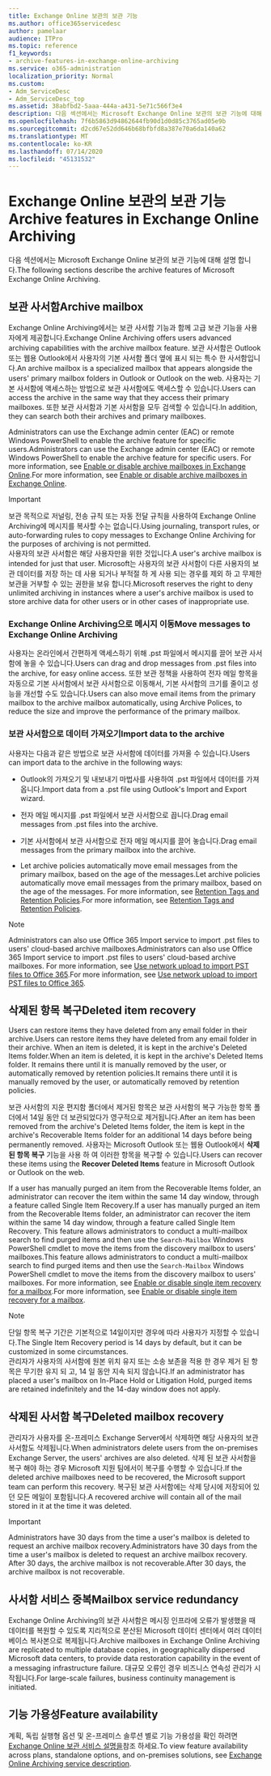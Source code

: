 ```yaml
---
title: Exchange Online 보관의 보관 기능
ms.author: office365servicedesc
author: pamelaar
audience: ITPro
ms.topic: reference
f1_keywords:
- archive-features-in-exchange-online-archiving
ms.service: o365-administration
localization_priority: Normal
ms.custom:
- Adm_ServiceDesc
- Adm_ServiceDesc_top
ms.assetid: 38abfbd2-5aaa-444a-a431-5e71c566f3e4
description: 다음 섹션에서는 Microsoft Exchange Online 보관의 보관 기능에 대해 설명 합니다.
ms.openlocfilehash: 7f6b5863d94862644fb90d1d0d85c3765ad05e9b
ms.sourcegitcommit: d2cd67e52dd646b68bfbfd8a387e70a6da140a62
ms.translationtype: MT
ms.contentlocale: ko-KR
ms.lasthandoff: 07/14/2020
ms.locfileid: "45131532"
---
```

# <a name="archive-features-in-exchange-online-archiving"></a><span data-ttu-id="4b34c-103">Exchange Online 보관의 보관 기능</span><span class="sxs-lookup"><span data-stu-id="4b34c-103">Archive features in Exchange Online Archiving</span></span>

<span data-ttu-id="4b34c-104">다음 섹션에서는 Microsoft Exchange Online 보관의 보관 기능에 대해 설명 합니다.</span><span class="sxs-lookup"><span data-stu-id="4b34c-104">The following sections describe the archive features of Microsoft Exchange Online Archiving.</span></span>
  
## <a name="archive-mailbox"></a><span data-ttu-id="4b34c-105">보관 사서함</span><span class="sxs-lookup"><span data-stu-id="4b34c-105">Archive mailbox</span></span>

<span data-ttu-id="4b34c-106">Exchange Online Archiving에서는 보관 사서함 기능과 함께 고급 보관 기능을 사용자에게 제공합니다.</span><span class="sxs-lookup"><span data-stu-id="4b34c-106">Exchange Online Archiving offers users advanced archiving capabilities with the archive mailbox feature.</span></span> <span data-ttu-id="4b34c-107">보관 사서함은 Outlook 또는 웹용 Outlook에서 사용자의 기본 사서함 폴더 옆에 표시 되는 특수 한 사서함입니다.</span><span class="sxs-lookup"><span data-stu-id="4b34c-107">An archive mailbox is a specialized mailbox that appears alongside the users' primary mailbox folders in Outlook or Outlook on the web.</span></span> <span data-ttu-id="4b34c-108">사용자는 기본 사서함에 액세스하는 방법으로 보관 사서함에도 액세스할 수 있습니다.</span><span class="sxs-lookup"><span data-stu-id="4b34c-108">Users can access the archive in the same way that they access their primary mailboxes.</span></span> <span data-ttu-id="4b34c-109">또한 보관 사서함과 기본 사서함을 모두 검색할 수 있습니다.</span><span class="sxs-lookup"><span data-stu-id="4b34c-109">In addition, they can search both their archives and primary mailboxes.</span></span>
  
<span data-ttu-id="4b34c-110">Administrators can use the Exchange admin center (EAC) or remote Windows PowerShell to enable the archive feature for specific users.</span><span class="sxs-lookup"><span data-stu-id="4b34c-110">Administrators can use the Exchange admin center (EAC) or remote Windows PowerShell to enable the archive feature for specific users.</span></span> <span data-ttu-id="4b34c-111">For more information, see [Enable or disable archive mailboxes in Exchange Online](https://docs.microsoft.com/office365/securitycompliance/enable-archive-mailboxes).</span><span class="sxs-lookup"><span data-stu-id="4b34c-111">For more information, see [Enable or disable archive mailboxes in Exchange Online](https://docs.microsoft.com/office365/securitycompliance/enable-archive-mailboxes).</span></span>
  
> [!IMPORTANT]
>  <span data-ttu-id="4b34c-112">보관 목적으로 저널링, 전송 규칙 또는 자동 전달 규칙을 사용하여 Exchange Online Archiving에 메시지를 복사할 수는 없습니다.</span><span class="sxs-lookup"><span data-stu-id="4b34c-112">Using journaling, transport rules, or auto-forwarding rules to copy messages to Exchange Online Archiving for the purposes of archiving is not permitted.</span></span> <br/>
>  <span data-ttu-id="4b34c-113">사용자의 보관 사서함은 해당 사용자만을 위한 것입니다.</span><span class="sxs-lookup"><span data-stu-id="4b34c-113">A user's archive mailbox is intended for just that user.</span></span> <span data-ttu-id="4b34c-114">Microsoft는 사용자의 보관 사서함이 다른 사용자의 보관 데이터를 저장 하는 데 사용 되거나 부적절 하 게 사용 되는 경우를 제외 하 고 무제한 보관을 거부할 수 있는 권한을 보유 합니다.</span><span class="sxs-lookup"><span data-stu-id="4b34c-114">Microsoft reserves the right to deny unlimited archiving in instances where a user's archive mailbox is used to store archive data for other users or in other cases of inappropriate use.</span></span>
  
### <a name="move-messages-to-exchange-online-archiving"></a><span data-ttu-id="4b34c-115">Exchange Online Archiving으로 메시지 이동</span><span class="sxs-lookup"><span data-stu-id="4b34c-115">Move messages to Exchange Online Archiving</span></span>

<span data-ttu-id="4b34c-116">사용자는 온라인에서 간편하게 액세스하기 위해 .pst 파일에서 메시지를 끌어 보관 사서함에 놓을 수 있습니다.</span><span class="sxs-lookup"><span data-stu-id="4b34c-116">Users can drag and drop messages from .pst files into the archive, for easy online access.</span></span> <span data-ttu-id="4b34c-117">또한 보관 정책을 사용하여 전자 메일 항목을 자동으로 기본 사서함에서 보관 사서함으로 이동해서, 기본 사서함의 크기를 줄이고 성능을 개선할 수도 있습니다.</span><span class="sxs-lookup"><span data-stu-id="4b34c-117">Users can also move email items from the primary mailbox to the archive mailbox automatically, using Archive Polices, to reduce the size and improve the performance of the primary mailbox.</span></span> 
  
### <a name="import-data-to-the-archive"></a><span data-ttu-id="4b34c-118">보관 사서함으로 데이터 가져오기</span><span class="sxs-lookup"><span data-stu-id="4b34c-118">Import data to the archive</span></span>

<span data-ttu-id="4b34c-119">사용자는 다음과 같은 방법으로 보관 사서함에 데이터를 가져올 수 있습니다.</span><span class="sxs-lookup"><span data-stu-id="4b34c-119">Users can import data to the archive in the following ways:</span></span>
  
- <span data-ttu-id="4b34c-120">Outlook의 가져오기 및 내보내기 마법사를 사용하여 .pst 파일에서 데이터를 가져옵니다.</span><span class="sxs-lookup"><span data-stu-id="4b34c-120">Import data from a .pst file using Outlook's Import and Export wizard.</span></span>
    
- <span data-ttu-id="4b34c-121">전자 메일 메시지를 .pst 파일에서 보관 사서함으로 끕니다.</span><span class="sxs-lookup"><span data-stu-id="4b34c-121">Drag email messages from .pst files into the archive.</span></span>
    
- <span data-ttu-id="4b34c-122">기본 사서함에서 보관 사서함으로 전자 메일 메시지를 끌어 놓습니다.</span><span class="sxs-lookup"><span data-stu-id="4b34c-122">Drag email messages from the primary mailbox into the archive.</span></span>
    
- <span data-ttu-id="4b34c-123">Let archive policies automatically move email messages from the primary mailbox, based on the age of the messages.</span><span class="sxs-lookup"><span data-stu-id="4b34c-123">Let archive policies automatically move email messages from the primary mailbox, based on the age of the messages.</span></span> <span data-ttu-id="4b34c-124">For more information, see [Retention Tags and Retention Policies](https://docs.microsoft.com/Exchange/policy-and-compliance/mrm/retention-tags-and-retention-policies).</span><span class="sxs-lookup"><span data-stu-id="4b34c-124">For more information, see [Retention Tags and Retention Policies](https://docs.microsoft.com/Exchange/policy-and-compliance/mrm/retention-tags-and-retention-policies).</span></span>
    
> [!NOTE]
> <span data-ttu-id="4b34c-125">Administrators can also use Office 365 Import service to import .pst files to users' cloud-based archive mailboxes.</span><span class="sxs-lookup"><span data-stu-id="4b34c-125">Administrators can also use Office 365 Import service to import .pst files to users' cloud-based archive mailboxes.</span></span> <span data-ttu-id="4b34c-126">For more information, see [Use network upload to import PST files to Office 365](https://docs.microsoft.com/office365/securitycompliance/use-network-upload-to-import-pst-files).</span><span class="sxs-lookup"><span data-stu-id="4b34c-126">For more information, see [Use network upload to import PST files to Office 365](https://docs.microsoft.com/office365/securitycompliance/use-network-upload-to-import-pst-files).</span></span> 
  
## <a name="deleted-item-recovery"></a><span data-ttu-id="4b34c-127">삭제된 항목 복구</span><span class="sxs-lookup"><span data-stu-id="4b34c-127">Deleted item recovery</span></span>

<span data-ttu-id="4b34c-128">Users can restore items they have deleted from any email folder in their archive.</span><span class="sxs-lookup"><span data-stu-id="4b34c-128">Users can restore items they have deleted from any email folder in their archive.</span></span> <span data-ttu-id="4b34c-129">When an item is deleted, it is kept in the archive's Deleted Items folder.</span><span class="sxs-lookup"><span data-stu-id="4b34c-129">When an item is deleted, it is kept in the archive's Deleted Items folder.</span></span> <span data-ttu-id="4b34c-130">It remains there until it is manually removed by the user, or automatically removed by retention policies.</span><span class="sxs-lookup"><span data-stu-id="4b34c-130">It remains there until it is manually removed by the user, or automatically removed by retention policies.</span></span>
  
<span data-ttu-id="4b34c-131">보관 사서함의 지운 편지함 폴더에서 제거된 항목은 보관 사서함의 복구 가능한 항목 폴더에서 14일 동안 더 보관되었다가 영구적으로 제거됩니다.</span><span class="sxs-lookup"><span data-stu-id="4b34c-131">After an item has been removed from the archive's Deleted Items folder, the item is kept in the archive's Recoverable Items folder for an additional 14 days before being permanently removed.</span></span> <span data-ttu-id="4b34c-132">사용자는 Microsoft Outlook 또는 웹용 Outlook에서 **삭제 된 항목 복구** 기능을 사용 하 여 이러한 항목을 복구할 수 있습니다.</span><span class="sxs-lookup"><span data-stu-id="4b34c-132">Users can recover these items using the **Recover Deleted Items** feature in Microsoft Outlook or Outlook on the web.</span></span> 
  
<span data-ttu-id="4b34c-133">If a user has manually purged an item from the Recoverable Items folder, an administrator can recover the item within the same 14 day window, through a feature called Single Item Recovery.</span><span class="sxs-lookup"><span data-stu-id="4b34c-133">If a user has manually purged an item from the Recoverable Items folder, an administrator can recover the item within the same 14 day window, through a feature called Single Item Recovery.</span></span> <span data-ttu-id="4b34c-134">This feature allows administrators to conduct a multi-mailbox search to find purged items and then use the  `Search-Mailbox` Windows PowerShell cmdlet to move the items from the discovery mailbox to users' mailboxes.</span><span class="sxs-lookup"><span data-stu-id="4b34c-134">This feature allows administrators to conduct a multi-mailbox search to find purged items and then use the  `Search-Mailbox` Windows PowerShell cmdlet to move the items from the discovery mailbox to users' mailboxes.</span></span> <span data-ttu-id="4b34c-135">For more information, see [Enable or disable single item recovery for a mailbox](https://docs.microsoft.com/office365/securitycompliance/use-network-upload-to-import-pst-files).</span><span class="sxs-lookup"><span data-stu-id="4b34c-135">For more information, see [Enable or disable single item recovery for a mailbox](https://docs.microsoft.com/office365/securitycompliance/use-network-upload-to-import-pst-files).</span></span>
  
> [!NOTE]
>  <span data-ttu-id="4b34c-136">단일 항목 복구 기간은 기본적으로 14일이지만 경우에 따라 사용자가 지정할 수 있습니다.</span><span class="sxs-lookup"><span data-stu-id="4b34c-136">The Single Item Recovery period is 14 days by default, but it can be customized in some circumstances.</span></span> <br/>
>  <span data-ttu-id="4b34c-137">관리자가 사용자의 사서함에 원본 위치 유지 또는 소송 보존을 적용 한 경우 제거 된 항목은 무기한 유지 되 고, 14 일 동안 지속 되지 않습니다.</span><span class="sxs-lookup"><span data-stu-id="4b34c-137">If an administrator has placed a user's mailbox on In-Place Hold or Litigation Hold, purged items are retained indefinitely and the 14-day window does not apply.</span></span> 
  
## <a name="deleted-mailbox-recovery"></a><span data-ttu-id="4b34c-138">삭제된 사서함 복구</span><span class="sxs-lookup"><span data-stu-id="4b34c-138">Deleted mailbox recovery</span></span>

<span data-ttu-id="4b34c-139">관리자가 사용자를 온-프레미스 Exchange Server에서 삭제하면 해당 사용자의 보관 사서함도 삭제됩니다.</span><span class="sxs-lookup"><span data-stu-id="4b34c-139">When administrators delete users from the on-premises Exchange Server, the users' archives are also deleted.</span></span> <span data-ttu-id="4b34c-140">삭제 된 보관 사서함을 복구 해야 하는 경우 Microsoft 지원 팀에서이 복구를 수행할 수 있습니다.</span><span class="sxs-lookup"><span data-stu-id="4b34c-140">If the deleted archive mailboxes need to be recovered, the Microsoft support team can perform this recovery.</span></span> <span data-ttu-id="4b34c-141">복구된 보관 사서함에는 삭제 당시에 저장되어 있던 모든 메일이 포함됩니다.</span><span class="sxs-lookup"><span data-stu-id="4b34c-141">A recovered archive will contain all of the mail stored in it at the time it was deleted.</span></span>
  
> [!IMPORTANT]
> <span data-ttu-id="4b34c-142">Administrators have 30 days from the time a user's mailbox is deleted to request an archive mailbox recovery.</span><span class="sxs-lookup"><span data-stu-id="4b34c-142">Administrators have 30 days from the time a user's mailbox is deleted to request an archive mailbox recovery.</span></span> <span data-ttu-id="4b34c-143">After 30 days, the archive mailbox is not recoverable.</span><span class="sxs-lookup"><span data-stu-id="4b34c-143">After 30 days, the archive mailbox is not recoverable.</span></span> 
  
## <a name="mailbox-service-redundancy"></a><span data-ttu-id="4b34c-144">사서함 서비스 중복</span><span class="sxs-lookup"><span data-stu-id="4b34c-144">Mailbox service redundancy</span></span>

<span data-ttu-id="4b34c-145">Exchange Online Archiving의 보관 사서함은 메시징 인프라에 오류가 발생했을 때 데이터를 복원할 수 있도록 지리적으로 분산된 Microsoft 데이터 센터에서 여러 데이터베이스 복사본으로 복제됩니다.</span><span class="sxs-lookup"><span data-stu-id="4b34c-145">Archive mailboxes in Exchange Online Archiving are replicated to multiple database copies, in geographically dispersed Microsoft data centers, to provide data restoration capability in the event of a messaging infrastructure failure.</span></span> <span data-ttu-id="4b34c-146">대규모 오류인 경우 비즈니스 연속성 관리가 시작됩니다.</span><span class="sxs-lookup"><span data-stu-id="4b34c-146">For large-scale failures, business continuity management is initiated.</span></span> 
  
## <a name="feature-availability"></a><span data-ttu-id="4b34c-147">기능 가용성</span><span class="sxs-lookup"><span data-stu-id="4b34c-147">Feature availability</span></span>

<span data-ttu-id="4b34c-148">계획, 독립 실행형 옵션 및 온-프레미스 솔루션 별로 기능 가용성을 확인 하려면 [Exchange Online 보관 서비스 설명을](exchange-online-archiving-service-description.md)참조 하세요.</span><span class="sxs-lookup"><span data-stu-id="4b34c-148">To view feature availability across plans, standalone options, and on-premises solutions, see [Exchange Online Archiving service description](exchange-online-archiving-service-description.md).</span></span>
  

